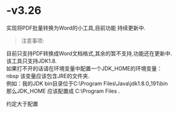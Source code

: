# -v3.26
实现将PDF批量转换为Word的小工具,目前功能 持续更新中.

> 注意事项:

目前只支持PDF转换成Word文档格式,其余的暂不支持,功能还在更新中. <br/>
该工具只支持JDK1.8. <br/>
如果打不开的话请在环境变量中配置一个JDK_HOME的环境变量：  <br/>
   nbsp 该变量应该包含JRE的文件夹.  <br/>
    例如：我的JDK bin目录位于C:\Program Files\Java\jdk1.8.0_191\bin  <br/>
    那么JDK_HOME 应该配置成  C:\Program Files .  <br/>
    
约定大于配置
